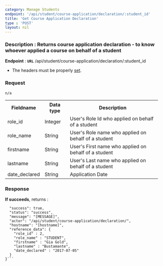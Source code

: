 ```yaml
---
category: Manage Students
endpoint: '/api/student/course-application/declaration/:student_id'
title: 'Get Course Application Declaration'
type : 'POST'
layout: nil
---
```

### **Description** : Returns course application declaration - to know whoever applied a course on behalf of a student

**Endpoint** : **`URL`** /api/student/course-application/declaration/:student_id
* The headers must be properly [set](#/Info-setting-headers).
### Request
```n/a```


<table>
	<tr>
		<th class="table-fieldname"> Fieldname </th>
		<th class="table-data-type"> Data type </th>
		<th class="table-description"> Description </th>
	</tr>
	<tr>
		<td class="table-fieldname"> role_id </td>
		<td class="table-data-type"> Integer </td>
		<td class="table-description"> User's Role Id who applied on behalf of a student </td>
	</tr>
	<tr>
		<td class="table-fieldname"> role_name </td>
		<td class="table-data-type"> String </td>
		<td class="table-description"> User's Role name who applied on behalf of a student  </td>
	</tr>
	<tr>
		<td class="table-fieldname"> firstname </td>
		<td class="table-data-type"> String </td>
		<td class="table-description"> User's First name who applied on behalf of a student  </td>
	</tr>
	<tr>
		<td class="table-fieldname"> lastname </td>
		<td class="table-data-type"> String </td>
		<td class="table-description">  User's Last name who applied on behalf of a student   </td>
	</tr>
	<tr>
		<td class="table-fieldname"> date_declared </td>
		<td class="table-data-type"> String </td>
		<td class="table-description"> Application Date </td>
	</tr>

</table>

### Response

**If succeeds**, returns : 

```{
  "success": true,
  "status": "success",
  "message": "[MESSAGE]",
  "actor": "/api/student/course-application/declaration/",
  "hostname": "[hostname]",
  "reference_data": {
    "role_id" : 2,
    "role_name" : "STUDENT",
    "firstname" : "Gia Gold",
    "lastname" : "Bustamante",
    "date_declared" : "2017-07-05"
  }
}```



